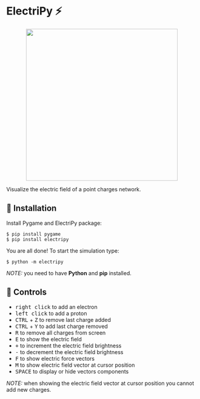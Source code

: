 # ElectriPy :zap:

<p align="center">
  <img width="400" height="400" src="../media/electripy-demo.gif?raw=true">
</p>

Visualize the electric field of a point charges network.

## :electric_plug: Installation

Install Pygame and ElectriPy package:

```
$ pip install pygame
$ pip install electripy
```

You are all done! To start the simulation type:

```
$ python -m electripy
```

_NOTE:_ you need to have **Python** and **pip** installed.

## :electric_plug: Controls

- <kbd>right click</kbd> to add an electron
- <kbd>left click</kbd> to add a proton
- <kbd>CTRL</kbd> + <kbd>Z</kbd> to remove last charge added
- <kbd>CTRL</kbd> + <kbd>Y</kbd> to add last charge removed 
- <kbd>R</kbd> to remove all charges from screen
- <kbd>E</kbd> to show the electric field
- <kbd>+</kbd> to increment the electric field brightness
- <kbd>-</kbd> to decrement  the electric field brightness
- <kbd>F</kbd> to show electric force vectors
- <kbd>M</kbd> to show electric field vector at cursor position
- <kbd>SPACE</kbd> to display or hide vectors components

_NOTE:_ when showing the electric field vector at cursor position you 
cannot add new charges. 


